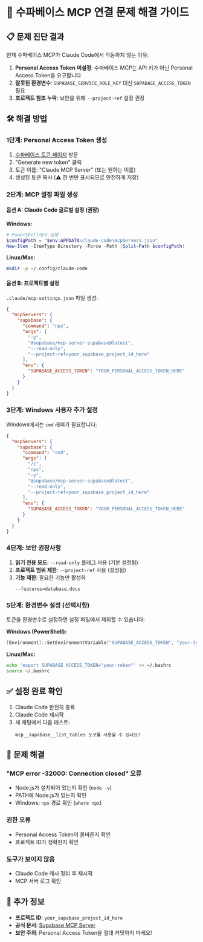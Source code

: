 # 🔧 수파베이스 MCP 연결 문제 해결 가이드

## 📋 문제 진단 결과

현재 수파베이스 MCP가 Claude Code에서 작동하지 않는 이유:

1. **Personal Access Token 미설정**: 수파베이스 MCP는 API 키가 아닌 Personal Access Token을 요구합니다
2. **잘못된 환경변수**: `SUPABASE_SERVICE_ROLE_KEY` 대신 `SUPABASE_ACCESS_TOKEN` 필요
3. **프로젝트 참조 누락**: 보안을 위해 `--project-ref` 설정 권장

## 🛠️ 해결 방법

### 1단계: Personal Access Token 생성

1. [수파베이스 토큰 페이지](https://supabase.com/dashboard/account/tokens) 방문
2. "Generate new token" 클릭
3. 토큰 이름: "Claude MCP Server" (또는 원하는 이름)
4. 생성된 토큰 복사 (⚠️ 한 번만 표시되므로 안전하게 저장)

### 2단계: MCP 설정 파일 생성

#### 옵션 A: Claude Code 글로벌 설정 (권장)

**Windows:**

```powershell
# PowerShell에서 실행
$configPath = "$env:APPDATA\claude-code\mcpServers.json"
New-Item -ItemType Directory -Force -Path (Split-Path $configPath)
```

**Linux/Mac:**

```bash
mkdir -p ~/.config/claude-code
```

#### 옵션 B: 프로젝트별 설정

`.claude/mcp-settings.json` 파일 생성:

```json
{
  "mcpServers": {
    "supabase": {
      "command": "npx",
      "args": [
        "-y",
        "@supabase/mcp-server-supabase@latest",
        "--read-only",
        "--project-ref=your_supabase_project_id_here"
      ],
      "env": {
        "SUPABASE_ACCESS_TOKEN": "YOUR_PERSONAL_ACCESS_TOKEN_HERE"
      }
    }
  }
}
```

### 3단계: Windows 사용자 추가 설정

Windows에서는 `cmd` 래퍼가 필요합니다:

```json
{
  "mcpServers": {
    "supabase": {
      "command": "cmd",
      "args": [
        "/c",
        "npx",
        "-y",
        "@supabase/mcp-server-supabase@latest",
        "--read-only",
        "--project-ref=your_supabase_project_id_here"
      ],
      "env": {
        "SUPABASE_ACCESS_TOKEN": "YOUR_PERSONAL_ACCESS_TOKEN_HERE"
      }
    }
  }
}
```

### 4단계: 보안 권장사항

1. **읽기 전용 모드**: `--read-only` 플래그 사용 (기본 설정됨)
2. **프로젝트 범위 제한**: `--project-ref` 사용 (설정됨)
3. **기능 제한**: 필요한 기능만 활성화
   ```
   --features=database,docs
   ```

### 5단계: 환경변수 설정 (선택사항)

토큰을 환경변수로 설정하면 설정 파일에서 제외할 수 있습니다:

**Windows (PowerShell):**

```powershell
[Environment]::SetEnvironmentVariable("SUPABASE_ACCESS_TOKEN", "your-token", "User")
```

**Linux/Mac:**

```bash
echo 'export SUPABASE_ACCESS_TOKEN="your-token"' >> ~/.bashrc
source ~/.bashrc
```

## ✅ 설정 완료 확인

1. Claude Code 완전히 종료
2. Claude Code 재시작
3. 새 채팅에서 다음 테스트:
   ```
   mcp__supabase__list_tables 도구를 사용할 수 있나요?
   ```

## 🚨 문제 해결

### "MCP error -32000: Connection closed" 오류

- Node.js가 설치되어 있는지 확인 (`node -v`)
- PATH에 Node.js가 있는지 확인
- Windows: `npx` 경로 확인 (`where npx`)

### 권한 오류

- Personal Access Token이 올바른지 확인
- 프로젝트 ID가 정확한지 확인

### 도구가 보이지 않음

- Claude Code 캐시 정리 후 재시작
- MCP 서버 로그 확인

## 📝 추가 정보

- **프로젝트 ID**: `your_supabase_project_id_here`
- **공식 문서**: [Supabase MCP Server](https://github.com/supabase-community/supabase-mcp)
- **보안 주의**: Personal Access Token을 절대 커밋하지 마세요!
